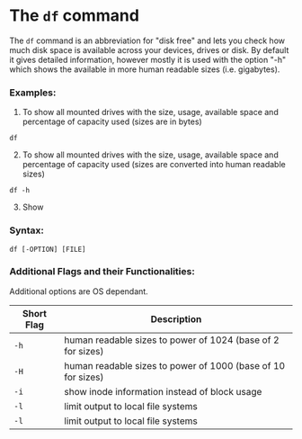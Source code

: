 # The `df` command

The `df` command is an abbreviation for "disk free" and lets you check how much disk space
is available across your devices, drives or disk.
By default it gives detailed information, however mostly it is used with the option "-h" which
shows the available in more human readable sizes (i.e. gigabytes).
### Examples:

1. To show all mounted drives with the size, usage, available space and percentage of capacity used (sizes are in bytes)

```
df
```

2. To show all mounted drives with the size, usage, available space and percentage of capacity used (sizes are converted into human readable sizes)

```
df -h
```

3. Show

### Syntax:

```
df [-OPTION] [FILE]
```

### Additional Flags and their Functionalities:

Additional options are OS dependant.

|**Short Flag**   |**Description**   |
|---|---|
|`-h`|human readable sizes to power of 1024 (base of 2 for sizes)|
|`-H`|human readable sizes to power of 1000 (base of 10 for sizes)|
|`-i`|show inode information instead of block usage|
|`-l`|limit output to local file systems|
|`-l`|limit output to local file systems|
